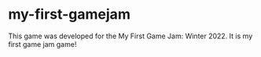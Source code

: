 # my-first-gamejam
This game was developed for the My First Game Jam: Winter 2022. It is my first game jam game! 
